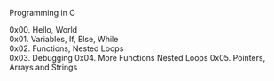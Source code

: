 Programming in C  

0x00. Hello, World  
0x01. Variables, If, Else, While  
0x02. Functions, Nested Loops  
0x03. Debugging
0x04. More Functions Nested Loops
0x05. Pointers, Arrays and Strings
